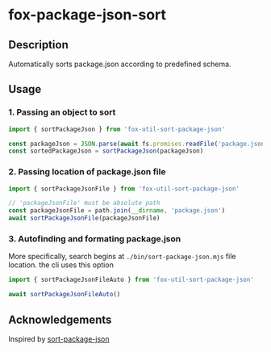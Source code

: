 # fox-package-json-sort

## Description

Automatically sorts package.json according to predefined schema.

## Usage

### 1. Passing an object to sort

```js
import { sortPackageJson } from 'fox-util-sort-package-json'

const packageJson = JSON.parse(await fs.promises.readFile('package.json'))
const sortedPackageJson = sortPackageJson(packageJson)
```

### 2. Passing location of package.json file

```js
import { sortPackageJsonFile } from 'fox-util-sort-package-json'

// 'packageJsonFile' must be absolute path
const packageJsonFile = path.join(__dirname, 'package.json')
await sortPackageJsonFile(packageJsonFile)
```

### 3. Autofinding and formating package.json

More specifically, search begins at `./bin/sort-package-json.mjs` file location. the cli uses this option

```js
import { sortPackageJsonFileAuto } from 'fox-util-sort-package-json'

await sortPackageJsonFileAuto()
```

## Acknowledgements

Inspired by [sort-package-json](https://github.com/keithamus/sort-package-json)
